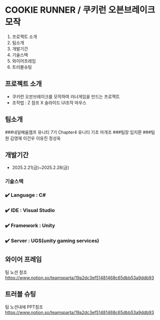 # COOKIE RUNNER / 쿠키런 오븐브레이크 모작

1. 프로젝트 소개
2. 팀소개
3. 개발기간
4. 기술스택
5. 와이어프레임
6. 트러블슈팅

## 프로젝트 소개
- 쿠키런 오븐브레이크를 모작하여 러너게임을 만드는 프로젝트
- 조작법 : Z 점프 X 슬라이드 UI조작 마우스

## 팀소개
###내일배움캠프 유니티 7기 Chapter4 유니티 기초 마개조
###팀장 임지환
###팀원 김영재 이건우 이유진 정성욱

## 개발기간
- 2025.2.21(금)~2025.2.28(금)

### 기술스택
### ✔️ Language : C#

### ✔️ IDE : Visual Studio

### ✔️ Framework : Unity

### ✔️ Server : UGS(unity gaming services)

## 와이어 프레임
팀 노션 참조
https://www.notion.so/teamsparta/19a2dc3ef51481468c65dbb53a9ddb93

## 트러블 슈팅
팀 노션내에 PPT참조
https://www.notion.so/teamsparta/19a2dc3ef51481468c65dbb53a9ddb93
